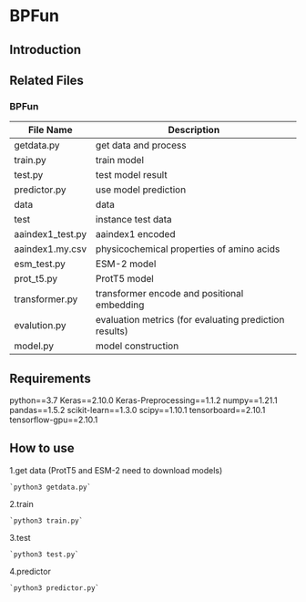 # BPFun
## Introduction
## Related Files
### BPFun
| File Name   | Description |
| ----------- | ----------- |
| getdata.py      | get data and process       |
| train.py   | train model        |
| test.py   | test model result        |
| predictor.py   | use model prediction        |
| data   | data        |
| test   | instance test data        |
| aaindex1_test.py   | aaindex1 encoded        |
| aaindex1.my.csv   | physicochemical properties of amino acids        |
| esm_test.py   | ESM-2 model        |
| prot_t5.py   | ProtT5 model        |
| transformer.py   | transformer encode and positional embedding         |
| evalution.py   | evaluation metrics (for evaluating prediction results)        |
| model.py   | model construction        |
## Requirements
python==3.7
Keras==2.10.0
Keras-Preprocessing==1.1.2
numpy==1.21.1
pandas==1.5.2
scikit-learn==1.3.0
scipy==1.10.1
tensorboard==2.10.1
tensorflow-gpu==2.10.1
## How to use
1.get data  (ProtT5 and ESM-2 need to download models)
    
    `python3 getdata.py`
2.train  

    `python3 train.py`
3.test  

    `python3 test.py`
4.predictor  

    `python3 predictor.py`
